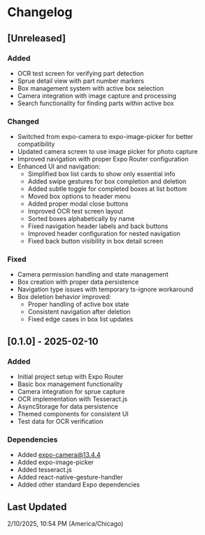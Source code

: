 # Changelog

## [Unreleased]
### Added
- OCR test screen for verifying part detection
- Sprue detail view with part number markers
- Box management system with active box selection
- Camera integration with image capture and processing
- Search functionality for finding parts within active box

### Changed
- Switched from expo-camera to expo-image-picker for better compatibility
- Updated camera screen to use image picker for photo capture
- Improved navigation with proper Expo Router configuration
- Enhanced UI and navigation:
  - Simplified box list cards to show only essential info
  - Added swipe gestures for box completion and deletion
  - Added subtle toggle for completed boxes at list bottom
  - Moved box options to header menu
  - Added proper modal close buttons
  - Improved OCR test screen layout
  - Sorted boxes alphabetically by name
  - Fixed navigation header labels and back buttons
  - Improved header configuration for nested navigation
  - Fixed back button visibility in box detail screen

### Fixed
- Camera permission handling and state management
- Box creation with proper data persistence
- Navigation type issues with temporary ts-ignore workaround
- Box deletion behavior improved:
  - Proper handling of active box state
  - Consistent navigation after deletion
  - Fixed edge cases in box list updates

## [0.1.0] - 2025-02-10
### Added
- Initial project setup with Expo Router
- Basic box management functionality
- Camera integration for sprue capture
- OCR implementation with Tesseract.js
- AsyncStorage for data persistence
- Themed components for consistent UI
- Test data for OCR verification

### Dependencies
- Added expo-camera@13.4.4
- Added expo-image-picker
- Added tesseract.js
- Added react-native-gesture-handler
- Added other standard Expo dependencies

## Last Updated
2/10/2025, 10:54 PM (America/Chicago)

